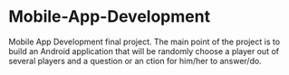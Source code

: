 # Mobile-App-Development
Mobile App Development final project. The main point of the project is to build an Android application that will be randomly choose a player out of several players and a question or an ction for him/her to answer/do. 
